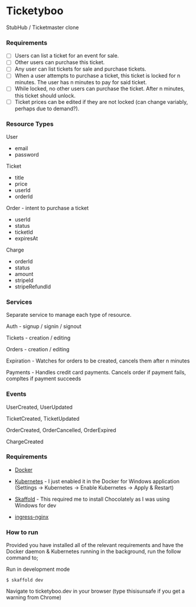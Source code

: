 # Ticketyboo

StubHub / Ticketmaster clone

### Requirements

- [ ] Users can list a ticket for an event for sale.
- [ ] Other users can purchase this ticket.
- [ ] Any user can list tickets for sale and purchase tickets.
- [ ] When a user attempts to purchase a ticket, this ticket is locked for n minutes. The user has n minutes to pay for said ticket.
- [ ] While locked, no other users can purchase the ticket. After n minutes, this ticket should unlock.
- [ ] Ticket prices can be edited if they are not locked (can change variably, perhaps due to demand?).

### Resource Types

User

- email
- password

Ticket

- title
- price
- userId
- orderId

Order - intent to purchase a ticket

- userId
- status
- ticketId
- expiresAt

Charge

- orderId
- status
- amount
- stripeId
- stripeRefundId

### Services

Separate service to manage each type of resource.

Auth - signup / signin / signout

Tickets - creation / editing

Orders - creation / editing

Expiration - Watches for orders to be created, cancels them after n minutes

Payments - Handles credit card payments. Cancels order if payment fails, compltes if payment succeeds

### Events

UserCreated, UserUpdated

TicketCreated, TicketUpdated

OrderCreated, OrderCancelled, OrderExpired

ChargeCreated

### Requirements

- [Docker](https://docs.docker.com/get-docker/)

- [Kubernetes](https://kubernetes.io/docs/setup/) - I just enabled it in the Docker for Windows application (Settings -> Kubernetes -> Enable Kubernetes -> Apply & Restart)

- [Skaffold](https://skaffold.dev/docs/install/) - This required me to install Chocolately as I was using Windows for dev

- [ingress-nginx](https://kubernetes.github.io/ingress-nginx/deploy/#docker-for-mac)

### How to run

Provided you have installed all of the relevant requirements and have the Docker daemon & Kubernetes running in the background, run the follow command to;

Run in development mode

`$ skaffold dev`

Navigate to ticketyboo.dev in your browser (type thisisunsafe if you get a warning from Chrome)
